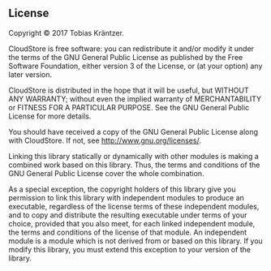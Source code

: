 

## License

Copyright © 2017 Tobias Kräntzer.

CloudStore is free software: you can redistribute it and/or modify it under the terms of the GNU General Public License as published by the Free Software Foundation, either version 3 of the License, or (at your option) any later version.

CloudStore is distributed in the hope that it will be useful, but WITHOUT ANY WARRANTY; without even the implied warranty of MERCHANTABILITY or FITNESS FOR A PARTICULAR PURPOSE.  See the GNU General Public License for more details.

You should have received a copy of the GNU General Public License along with CloudStore.  If not, see <http://www.gnu.org/licenses/>.

Linking this library statically or dynamically with other modules is making a combined work based on this library. Thus, the terms and conditions of the GNU General Public License cover the whole combination.

As a special exception, the copyright holders of this library give you permission to link this library with independent modules to produce an executable, regardless of the license terms of these independent modules, and to copy and distribute the resulting executable under terms of your choice, provided that you also meet, for each linked independent module, the terms and conditions of the license of that module. An independent module is a module which is not derived from or based on this library. If you modify this library, you must extend this exception to your version of the library.
